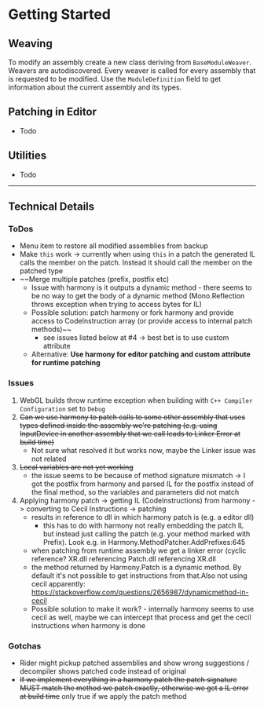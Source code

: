 # Getting Started


## Weaving

To modify an assembly create a new class deriving from ``BaseModuleWeaver``. Weavers are autodiscovered. Every weaver is called for every assembly that is requested to be modified. Use the ``ModuleDefinition`` field to get information about the current assembly and its types.

## Patching in Editor

- Todo

## Utilities

- Todo

----

## Technical Details

### ToDos
- Menu item to restore all modified assemblies from backup
- Make ``this`` work -> currently when using ``this`` in a patch the generated IL calls the member on the patch. Instead it should call the member on the patched type
- ~~Merge multiple patches (prefix, postfix etc)
  - Issue with harmony is it outputs a dynamic method - there seems to be no way to get the body of a dynamic method (Mono.Reflection throws exception when trying to access bytes for IL)
  - Possible solution: patch harmony or fork harmony and provide access to CodeInstruction array (or provide access to internal patch methods)~~
     - see issues listed below at #4 -> best bet is to use custom attribute
  - Alternative: **Use harmony for editor patching and custom attribute for runtime patching**

### Issues

1) WebGL builds throw runtime exception when building with ``C++ Compiler Configuration`` set to ``Debug``
2) ~~Can we use harmony to patch calls to some other assembly that uses types defined inside the assembly we're patching (e.g. using InputDevice in another assembly that we call leads to Linker Error at build time)~~
   - Not sure what resolved it but works now, maybe the Linker issue was not related
3) ~~Local variables are not yet working~~ 
   - the issue seems to be because of method signature mismatch -> I got the postfix from harmony and parsed IL for the postfix instead of the final method, so the variables and parameters did not match
4) Applying harmony patch -> getting IL (CodeInstructions) from harmony -> converting to Cecil Instructions -> patching 
   - results in reference to dll in which harmony patch is (e.g. a editor dll)
     - this has to do with harmony not really embedding the patch IL but instead just calling the patch (e.g. your method marked with Prefix). Look e.g. in Harmony.MethodPatcher.AddPrefixes:645
   - when patching from runtime assembly we get a linker error (cyclic reference? XR.dll referencing Patch.dll referencing XR.dll
   - the method returned by Harmony.Patch is a dynamic method. By default it's not possible to get instructions from that.Also not using cecil apparently: https://stackoverflow.com/questions/2656987/dynamicmethod-in-cecil
   - Possible solution to make it work? - internally harmony seems to use cecil as well, maybe we can intercept that process and get the cecil instructions when harmony is done

### Gotchas

- Rider might pickup patched assemblies and show wrong suggestions / decompiler shows patched code instead of original
- ~~If we implement everything in a harmony patch the patch signature MUST match the method we patch exactly, otherwise we get a IL error at build time~~ only true if we apply the patch method

